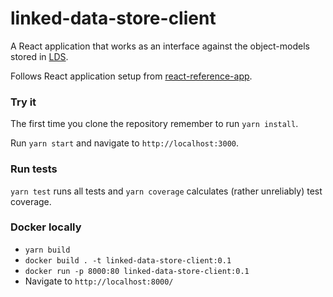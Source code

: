 # linked-data-store-client
A React application that works as an interface against the object-models stored in 
[LDS](https://github.com/statisticsnorway/linked-data-store-documentation).

Follows React application setup from [react-reference-app](https://github.com/statisticsnorway/fe-react-reference-app).

### Try it
The first time you clone the repository remember to run `yarn install`.

Run `yarn start` and navigate to `http://localhost:3000`.

### Run tests
`yarn test` runs all tests and `yarn coverage` calculates (rather unreliably) test coverage.

### Docker locally
* `yarn build`
* `docker build . -t linked-data-store-client:0.1`
* `docker run -p 8000:80 linked-data-store-client:0.1`
* Navigate to `http://localhost:8000/`

